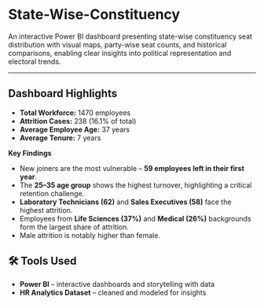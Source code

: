 # State-Wise-Constituency
An interactive Power BI dashboard presenting state-wise constituency seat distribution with visual maps, party-wise seat counts, and historical comparisons, enabling clear insights into political representation and electoral trends.

---

## Dashboard Highlights
- **Total Workforce:** 1470 employees  
- **Attrition Cases:** 238 (16.1% of total)  
- **Average Employee Age:** 37 years  
- **Average Tenure:** 7 years  

**Key Findings**
- New joiners are the most vulnerable – **59 employees left in their first year**.  
- The **25–35 age group** shows the highest turnover, highlighting a critical retention challenge.  
- **Laboratory Technicians (62)** and **Sales Executives (58)** face the highest attrition.  
- Employees from **Life Sciences (37%)** and **Medical (26%)** backgrounds form the largest share of attrition.  
- Male attrition is notably higher than female.  


## 🛠️ Tools Used
- **Power BI** – interactive dashboards and storytelling with data  
- **HR Analytics Dataset** – cleaned and modeled for insights 
